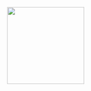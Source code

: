 <img src="https://github.com/user-attachments/assets/f548bb29-5531-4d08-8414-7cd258ffc033" width="180" />
